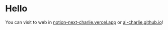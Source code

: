# Hello

You can visit to web in [notion-next-charlie.vercel.app](notion-next-charlie.vercel.app) or [ai-charlie.github.io](https://ai-charlie.github.io)!
